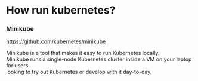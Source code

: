 # How run kubernetes?

### Minikube

https://github.com/kubernetes/minikube

Minikube is a tool that makes it easy to run Kubernetes locally.   
Minikube runs a single-node Kubernetes cluster inside a VM on your laptop for users   
looking to try out Kubernetes or develop with it day-to-day.